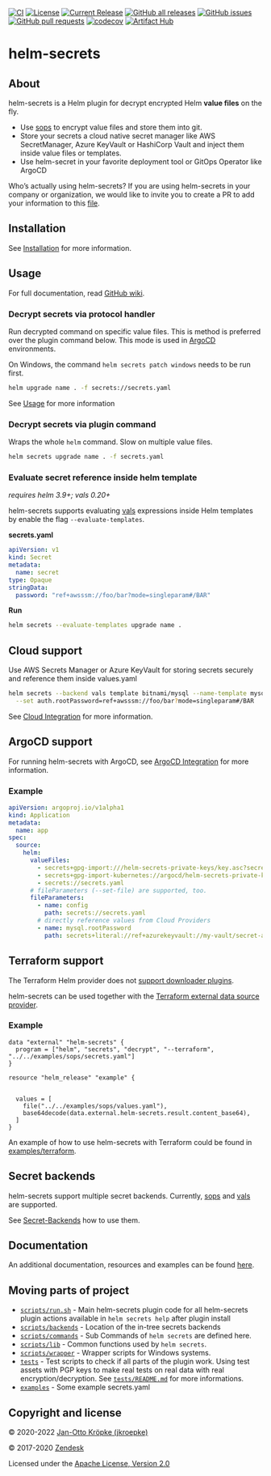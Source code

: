 [![CI](https://github.com/jkroepke/helm-secrets/workflows/CI/badge.svg)](https://github.com/jkroepke/helm-secrets/)
[![License](https://img.shields.io/github/license/jkroepke/helm-secrets.svg)](https://github.com/jkroepke/helm-secrets/blob/main/LICENSE)
[![Current Release](https://img.shields.io/github/release/jkroepke/helm-secrets.svg)](https://github.com/jkroepke/helm-secrets/releases/latest)
[![GitHub all releases](https://img.shields.io/github/downloads/jkroepke/helm-secrets/total?logo=github)](https://github.com/jkroepke/helm-secrets/releases/latest)
[![GitHub issues](https://img.shields.io/github/issues/jkroepke/helm-secrets.svg)](https://github.com/jkroepke/helm-secrets/issues)
[![GitHub pull requests](https://img.shields.io/github/issues-pr/jkroepke/helm-secrets.svg)](https://github.com/jkroepke/helm-secrets/pulls)
[![codecov](https://codecov.io/gh/jkroepke/helm-secrets/branch/main/graph/badge.svg?token=4qAukyB2yX)](https://codecov.io/gh/jkroepke/helm-secrets)
[![Artifact Hub](https://img.shields.io/endpoint?url=https://artifacthub.io/badge/repository/secrets)](https://artifacthub.io/packages/helm-plugin/secrets/secrets)

# helm-secrets

## About

helm-secrets is a Helm plugin for decrypt encrypted Helm **value files** on the fly.

* Use [sops](https://github.com/mozilla/sops) to encrypt value files and store them into git.
* Store your secrets a cloud native secret manager like AWS SecretManager, Azure KeyVault or HashiCorp Vault and inject them inside value files or templates.
* Use helm-secret in your favorite deployment tool or GitOps Operator like ArgoCD

Who’s actually using helm-secrets? If you are using helm-secrets in your company or organization, we would like to invite you to create a PR to add your
information to this [file](./USERS.md).

## Installation

See [Installation](https://github.com/jkroepke/helm-secrets/wiki/Installation) for more information.

## Usage

For full documentation, read [GitHub wiki](https://github.com/jkroepke/helm-secrets/wiki/Usage).

### Decrypt secrets via protocol handler

Run decrypted command on specific value files. 
This is method is preferred over the plugin command below. 
This mode is used in [ArgoCD](https://github.com/jkroepke/helm-secrets/wiki/ArgoCD-Integration) environments.

On Windows, the command `helm secrets patch windows` needs to be run first.

```bash
helm upgrade name . -f secrets://secrets.yaml
```

See [Usage](https://github.com/jkroepke/helm-secrets/wiki/Usage) for more information

### Decrypt secrets via plugin command

Wraps the whole  `helm` command. Slow on multiple value files.

```bash
helm secrets upgrade name . -f secrets.yaml
```


### Evaluate secret reference inside helm template

*requires helm 3.9+; vals 0.20+*

helm-secrets supports evaluating [vals](https://github.com/variantdev/vals) expressions inside Helm templates by
enable the flag `--evaluate-templates`.

**secrets.yaml**

```yaml
apiVersion: v1
kind: Secret
metadata:
  name: secret
type: Opaque
stringData:
  password: "ref+awsssm://foo/bar?mode=singleparam#/BAR"
```

**Run**
```bash
helm secrets --evaluate-templates upgrade name .
```

## Cloud support

Use AWS Secrets Manager or Azure KeyVault for storing secrets securely and reference them inside values.yaml

```bash
helm secrets --backend vals template bitnami/mysql --name-template mysql \
  --set auth.rootPassword=ref+awsssm://foo/bar?mode=singleparam#/BAR
```

See [Cloud Integration](https://github.com/jkroepke/helm-secrets/wiki/Cloud-Integration) for more information.


## ArgoCD support

For running helm-secrets with ArgoCD, see [ArgoCD Integration](https://github.com/jkroepke/helm-secrets/wiki/ArgoCD-Integration) for more information.

### Example

```yaml
apiVersion: argoproj.io/v1alpha1
kind: Application
metadata:
  name: app
spec:
  source:
    helm:
      valueFiles:
        - secrets+gpg-import:///helm-secrets-private-keys/key.asc?secrets.yaml
        - secrets+gpg-import-kubernetes://argocd/helm-secrets-private-keys#key.asc?secrets.yaml
        - secrets://secrets.yaml
      # fileParameters (--set-file) are supported, too. 
      fileParameters:
        - name: config
          path: secrets://secrets.yaml
        # directly reference values from Cloud Providers
        - name: mysql.rootPassword
          path: secrets+literal://ref+azurekeyvault://my-vault/secret-a
```

## Terraform support

The Terraform Helm provider does not [support downloader plugins](https://github.com/hashicorp/terraform-provider-helm).

helm-secrets can be used together with the [Terraform external data source provider](https://registry.terraform.io/providers/hashicorp/external/latest/docs/data-sources/data_source).

### Example

```hcl
data "external" "helm-secrets" {
  program = ["helm", "secrets", "decrypt", "--terraform", "../../examples/sops/secrets.yaml"]
}

resource "helm_release" "example" {
  

  values = [
    file("../../examples/sops/values.yaml"),
    base64decode(data.external.helm-secrets.result.content_base64),
  ]
}
```

An example of how to use helm-secrets with Terraform could be found in [examples/terraform](examples/terraform/helm.tf).

## Secret backends

helm-secrets support multiple secret backends.
Currently, [sops](https://github.com/mozilla/sops) and [vals](https://github.com/variantdev/vals/) are supported.

See [Secret-Backends](https://github.com/jkroepke/helm-secrets/wiki/Secret-Backends) how to use them.

## Documentation

An additional documentation, resources and examples can be found [here](https://github.com/jkroepke/helm-secrets/wiki/Usage).

## Moving parts of project

- [`scripts/run.sh`](scripts/run.sh) - Main helm-secrets plugin code for all helm-secrets plugin actions available in `helm secrets help` after plugin install
- [`scripts/backends`](scripts/lib/backends) - Location of the in-tree secrets backends
- [`scripts/commands`](scripts/commands) - Sub Commands of `helm secrets` are defined here.
- [`scripts/lib`](scripts/lib) - Common functions used by `helm secrets`.
- [`scripts/wrapper`](scripts/wrapper) - Wrapper scripts for Windows systems.
- [`tests`](tests) - Test scripts to check if all parts of the plugin work. Using test assets with PGP keys to make real tests on real data with real encryption/decryption. See [`tests/README.md`](tests/README.md) for more informations.
- [`examples`](examples) - Some example secrets.yaml

## Copyright and license

© 2020-2022 [Jan-Otto Kröpke (jkroepke)](https://github.com/jkroepke/helm-secrets)

© 2017-2020 [Zendesk](https://github.com/zendesk/helm-secrets)

Licensed under the [Apache License, Version 2.0](LICENSE)
